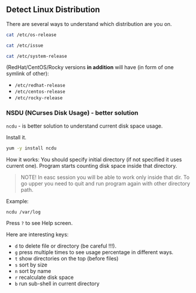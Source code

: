 
## Detect Linux Distribution

There are several ways to understand which distribution are you on.


```bash
cat /etc/os-release
```

```bash
cat /etc/issue
```

```bash
cat /etc/system-release
```
(RedHat/CentOS/Rocky versions **in addition** will have (in form of one symlink of other):
* `/etc/redhat-release`
* `/etc/centos-release`
* `/etc/rocky-release`



### NSDU (NCurses Disk Usage) - better solution

`ncdu` - is better solution to understand current disk space usage.

Install it.

```bash
yum -y install ncdu
```

How it works:
You should specify initial directory (if not specified it uses current one).
Program starts counting disk space inside that directory.

> NOTE! In easc session you will be able to work only inside that dir. 
> To go upper you need to quit and run program again with other directory path.


Example:

```bash
ncdu /var/log
```


Press `?` to see Help screen.

Here are interesting keys:
* `d` to delete file or directory (be careful !!!).
* `g` press multiple times to see usage percentage in different ways.
* `t` show directories on the top (before files)
* `s` sort by size 
* `n` sort by name
* `r` recalculate disk space
* `b` run sub-shell in current directory


